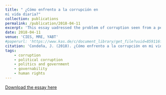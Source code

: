 ```yaml
---
title: " ¿Cómo enfrento a la corrupción en
mi vida diaria?"
collection: publications
permalink: /publication/2018-04-11
excerpt: 'This essay uadressed the problem of corruption seen from a personal perspective, showing related literature and finishing with some poliy recommendations.'
date: 2018-04-11
venue: 'CIES, MRE, YABT'
#paperurl: 'https://www.kas.de/c/document_library/get_file?uuid=859116f1-5f5f-9253-a5cb-3a00f1424107&groupId=269552'
citation: 'Condeña, J. (2018). ¿Cómo enfrento a la corrupción en mi vida diaria?. En Konrad Adenauer Stiftung (Ed.) &<i> quot;¿Cómo enfrento a la corrupción en mi vida diaria?.&quot (17-21); Concurso nacional de ensayos en el marco de la VII Cumbre de las Américas: gobernabilidad democrática frente a la corrupción. Lima: CIES, MRE, YABT, 30 p. </i>'
tags:
    - corruption
    - political corruption
    - politics and government
    - governability
    - human rights 
---
```



[Download the essay here](https://www.kas.de/c/document_library/get_file?uuid=859116f1-5f5f-9253-a5cb-3a00f1424107&groupId=269552)